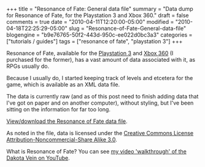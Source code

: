 +++
title = "Resonance of Fate: General data file"
summary = "Data dump for Resonance of Fate, for the Playstation 3 and Xbox 360."
draft = false
comments = true
date = "2010-04-11T12:20:00-05:00"
modified = "2010-04-18T22:25:29-05:00"
slug = "Resonance-of-Fate-General-data-file"
blogengine = "b9e76765-50f2-443d-950c-ee022d0bc3a3"
categories = ["tutorials / guides"]
tags = ["resonance of fate", "playstation 3"]
+++

<p>Resonance of Fate, available for the <a rel="external" href="http://www.amazon.com/dp/B002BRYHY0?tag=strivinglifen-20">Playstation 3</a> and <a rel="external" href="http://www.amazon.com/dp/B002BRWUA8?tag=strivinglifen-20">Xbox 360</a> (I purchased for the former), has a vast amount of data associated with it, as RPGs usually do.</p>
<p>Because I usually do, I started keeping track of levels and etcetera for the game, which is available as an XML data file.</p>
<p>The data is currently raw (and as of this post need to finish adding data that I've got on paper and on another computer), without styling, but I've been sitting on the information for far too long.</p>
<p><a rel="external download" href="http://jamesrskemp.com/files/ResonanceOfFate.xml">View/download the Resonance of Fate data file</a>.</p>
<p>As noted in the file, data is licensed under the <a rel="external" href="http://creativecommons.org/licenses/by-nc-sa/3.0/">Creative Commons License Attribution-Noncommercial-Share Alike 3.0</a>.</p>
<p>What is Resonance of Fate? You can see <a rel="external" href="http://www.youtube.com/watch?v=42BbXtjs4UM&amp;feature=PlayList&amp;p=B1008E533685C01A&amp;playnext_from=PL&amp;index=0">my video 'walkthrough' of the Dakota Vein on YouTube</a>.</p>
